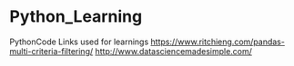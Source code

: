 # Python_Learning
PythonCode
Links used for learnings
https://www.ritchieng.com/pandas-multi-criteria-filtering/
http://www.datasciencemadesimple.com/
